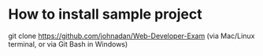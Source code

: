 # How to install sample project
git clone https://github.com/johnadan/Web-Developer-Exam (via Mac/Linux terminal, or via Git Bash in Windows)
